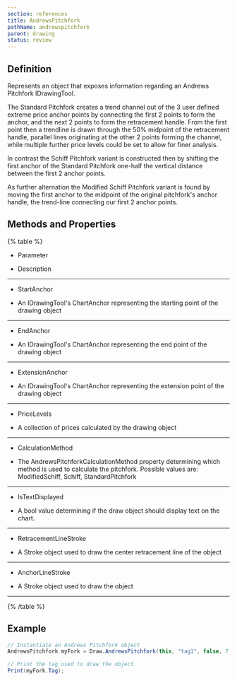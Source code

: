 ```yaml
---
section: references
title: AndrewsPitchfork
pathName: andrewspitchfork
parent: drawing
status: review
---
```


## Definition

Represents an object that exposes information regarding an Andrews Pitchfork IDrawingTool.

The Standard Pitchfork creates a trend channel out of the 3 user defined extreme price anchor points by connecting the first 2 points to form the anchor, and the next 2 points to form the retracement handle. From the first point then a trendline is drawn through the 50% midpoint of the retracement handle, parallel lines originating at the other 2 points forming the channel, while multiple further price levels could be set to allow for finer analysis.

In contrast the Schiff Pitchfork variant is constructed then by shifting the first anchor of the Standard Pitchfork one-half the vertical distance between the first 2 anchor points.

As further alternation the Modified Schiff Pitchfork variant is found by moving the first anchor to the midpoint of the original pitchfork's anchor handle, the trend-line connecting our first 2 anchor points.

## Methods and Properties

{% table %}

* Parameter

* Description

---

* StartAnchor

* An IDrawingTool's ChartAnchor representing the starting point of the drawing object

---

* EndAnchor

* An IDrawingTool's ChartAnchor representing the end point of the drawing object

---

* ExtensionAnchor

* An IDrawingTool's ChartAnchor representing the extension point of the drawing object

---

* PriceLevels

* A collection of prices calculated by the drawing object

---

* CalculationMethod

* The AndrewsPitchforkCalculationMethod property determining which method is used to calculate the pitchfork. Possible values are: ModifiedSchiff, Schiff, StandardPitchfork

---

* IsTextDisplayed

* A bool value determining if the draw object should display text on the chart.

---

* RetracementLineStroke

* A Stroke object used to draw the center retracement line of the object

---

* AnchorLineStroke

* A Stroke object used to draw the object

---

{% /table %}

## Example

```csharp
// Instantiate an Andrews Pitchfork object
AndrewsPitchfork myFork = Draw.AndrewsPitchfork(this, "tag1", false, 7, Low[7], 5, High[5], 1, Low[1], false, "ForkTemplate");

// Print the tag used to draw the object
Print(myFork.Tag);
```
